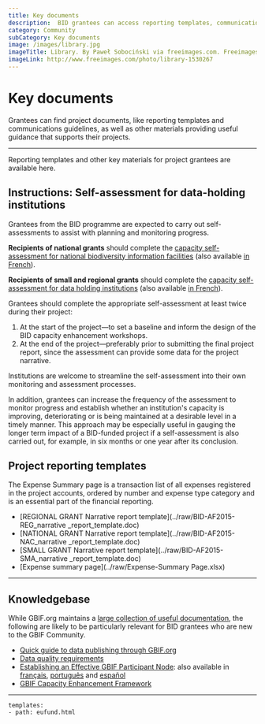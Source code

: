 ```yaml
---
title: Key documents
description:  BID grantees can access reporting templates, communications guidelines and other key project materials.
category: Community
subCategory: Key documents
image: /images/library.jpg
imageTitle: Library. By Paweł Sobociński via freeimages.com. Freeimages content license.
imageLink: http://www.freeimages.com/photo/library-1530267
---
```

# Key documents

Grantees can find project documents, like reporting templates and communications guidelines, as well as other materials providing useful guidance that supports their projects.

<!-- toc -->
<!-- tocstop -->

-----------------------

Reporting templates and other key materials for project grantees are available here.

## Instructions: Self-assessment for data-holding institutions

Grantees from the BID programme are expected to carry out self-assessments to assist with planning and monitoring progress.

**Recipients of national grants** should complete the [capacity self-assessment for national biodiversity information facilities](http://www.gbif.org/resource/82277) (also available [in French](http://www.gbif.org/resource/82782)). 

**Recipients of small and regional grants** should complete the [capacity self-assessment for data holding institutions](http://www.gbif.org/resource/82785) (also available [in French](http://www.gbif.org/resource/82813)). 

Grantees should complete the appropriate self-assessment at least twice during their project:

1. At the start of the project—to set a baseline and inform the design of the BID capacity enhancement workshops.
2. At the end of the project—preferably prior to submitting the final project report, since the assessment can provide some data for the project narrative. 

Institutions are welcome to streamline the self-assessment into their own monitoring and assessment processes. 

In addition, grantees can increase the frequency of the assessment to monitor progress and establish whether an institution's capacity is improving, deteriorating or is being maintained at a desirable level in a timely manner. This approach may be especially useful in gauging the longer term impact of a BID-funded  project if a self-assessment is also carried out, for example, in six months or one year after its conclusion. 

## Project reporting templates

The Expense Summary page is a transaction list of all expenses registered in the project accounts, ordered by number and expense type category and is an essential part of the financial reporting.

+ [REGIONAL GRANT Narrative report template](../raw/BID-AF2015-REG_narrative _report_template.doc)
+ [NATIONAL GRANT Narrative report template](../raw/BID-AF2015-NAC_narrative _report_template.doc)
+ [SMALL GRANT Narrative report template](../raw/BID-AF2015-SMA_narrative _report_template.doc)
+ [Expense summary page](../raw/Expense-Summary Page.xlsx)

-----------

## Knowledgebase

While GBIF.org maintains a [large collection of useful documentation](http://www.gbif.org/resources), the following are likely to be particularly relevant for BID grantees who are new to the GBIF Community.        

+ [Quick guide to data publishing through GBIF.org](http://www.gbif.org/publishing-data/quick-guide)
+ [Data quality requirements](http://www.gbif.org/publishing-data/quality)
+ [Establishing an Effective GBIF Participant Node](http://www.gbif.org/resource/80925): also available in [français](http://www.gbif.org/resource/82147), [português](http://www.gbif.org/resource/82231) and [español](http://www.gbif.org/resource/82186)
+ [GBIF Capacity Enhancement Framework](http://www.gbif.org/resource/80954)

-----------

```styledYaml
templates:
- path: eufund.html
```
